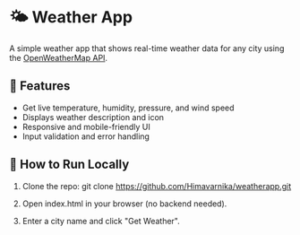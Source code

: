 # 🌤️ Weather App

A simple weather app that shows real-time weather data for any city using the [OpenWeatherMap API](https://openweathermap.org/api).

## 🔧 Features

- Get live temperature, humidity, pressure, and wind speed
- Displays weather description and icon
- Responsive and mobile-friendly UI
- Input validation and error handling

## 🚀 How to Run Locally

1. Clone the repo:
   git clone https://github.com/Himavarnika/weatherapp.git

2. Open index.html in your browser (no backend needed).

3. Enter a city name and click "Get Weather".



